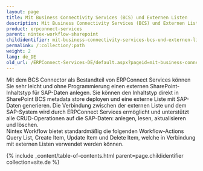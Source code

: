 ```yaml
---
layout: page
title: Mit Business Connectivity Services (BCS) und Externen Listen
description: Mit Business Connectivity Services (BCS) und Externen Listen
product: erpconnect-services
parent: nintex-workflow-sharepoint
childidentifier: mit-business-connectivity-services-bcs-und-externen-listen
permalink: /:collection/:path
weight: 2
lang: de_DE
old_url: /ERPConnect-Services-DE/default.aspx?pageid=mit-business-connectivity-services-bcs-und-externen-listen
---
```


Mit dem BCS Connector als Bestandteil von ERPConnect Services können Sie sehr leicht und ohne Programmierung einen externen SharePoint-Inhaltstyp für SAP-Daten anlegen. Sie können den Inhaltstyp direkt in SharePoint BCS metadata store deployen und eine externe Liste mit SAP-Daten generieren. Die Verbindung zwischen der externen Liste und dem SAP-System wird durch ERPConnect Services ermöglicht und unterstützt alle CRUD-Operationen auf die SAP-Daten: anlegen, lesen, aktualisieren und löschen.<br>
Nintex Workflow bietet standardmäßig die folgenden Workflow-Actions Query List, Create Item, Update Item und Delete Item, welche in Verbindung mit externen Listen verwendet werden können. 

{% include _content/table-of-contents.html parent=page.childidentifier collection=site.de %}